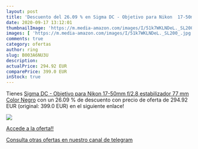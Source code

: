 ```yaml
---
layout: post
title: 'Descuento del 26.09 % en Sigma DC - Objetivo para Nikon  17-50mm '
date: 2020-09-17 13:12:01
thumbnailImage: 'https://m.media-amazon.com/images/I/51k7WKLNDeL._SL200_.jpg'
images: [ 'https://m.media-amazon.com/images/I/51k7WKLNDeL._SL200_.jpg' ]
comments: true
category: ofertas
author: ring
slug: B003A6NU3U
description:
actualPrice: 294.92 EUR
comparePrice: 399.0 EUR
inStock: true
---
```


Tienes [Sigma DC - Objetivo para Nikon  17-50mm  f/2.8  estabilizador  77 mm   Color Negro](https://www.amazon.com/dp/B003A6NU3U/?tag=redken08-20) con un 26.09 % de descuento con precio de oferta de 294.92 EUR (original: 399.0 EUR) en el siguiente enlace!

[![](https://m.media-amazon.com/images/I/51k7WKLNDeL._SL200_.jpg)](https://www.amazon.com/dp/B003A6NU3U/?tag=redken08-20)

[Accede a la oferta!!](https://www.amazon.com/dp/B003A6NU3U/?tag=redken08-20)

[Consulta otras ofertas en nuestro canal de telegram](https://t.me/s/ofertas25)
